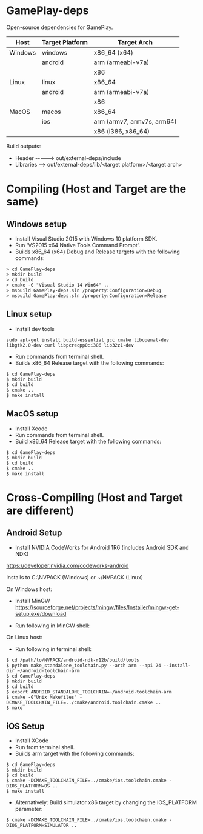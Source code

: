 GamePlay-deps
=============

Open-source dependencies for GamePlay.

| Host     | Target Platform             | Target Arch                            
|----------|-----------------------------|----------------------------------------
| Windows  | windows                     | x86_64 (x64)
|          | android                     | arm (armeabi-v7a)
|          |                             | x86
| Linux    | linux                       | x86_64
|          | android                     | arm (armeabi-v7a)
|          |                             | x86
| MacOS    | macos                       | x86_64                                 
|          | ios                         | arm (armv7, armv7s, arm64) 
|          |                             | x86 (i386, x86_64)

Build outputs:

* Header ----->     out/external-deps/include
* Libraries -->     out/external-deps/lib/\<target platform\>/\<target arch\>

# Compiling (Host and Target are the same)

## Windows setup
* Install Visual Studio 2015 with Windows 10 platform SDK.
* Run 'VS2015 x64 Native Tools Command Prompt'.
* Builds x86_64 (x64) Debug and Release targets with the following commands:

```
> cd GamePlay-deps
> mkdir build
> cd build
> cmake -G "Visual Studio 14 Win64" ..
> msbuild GamePlay-deps.sln /property:Configuration=Debug
> msbuild GamePlay-deps.sln /property:Configuration=Release
```

## Linux setup
* Install dev tools
```
sudo apt-get install build-essential gcc cmake libopenal-dev libgtk2.0-dev curl libpcrecpp0:i386 lib32z1-dev
```
* Run commands from terminal shell.
* Builds x86_64 Release target with the following commands:

```
$ cd GamePlay-deps
$ mkdir build
$ cd build
$ cmake ..
$ make install
```

## MacOS setup

* Install Xcode
* Run commands from terminal shell.
* Build x86_64 Release target with the following commands:

```
$ cd GamePlay-deps
$ mkdir build
$ cd build
$ cmake ..
$ make install
```

# Cross-Compiling (Host and Target are different)

## Android Setup

* Install NVIDIA CodeWorks for Android 1R6 (includes Android SDK and NDK)

https://developer.nvidia.com/codeworks-android

Installs to C:\NVPACK (Windows) or ~/NVPACK (Linux)

On Windows host:
* Install MinGW
https://sourceforge.net/projects/mingw/files/Installer/mingw-get-setup.exe/download

* Run following in MinGW shell:

On Linux host:
* Run following in terminal shell:

```
$ cd /path/to/NVPACK/android-ndk-r12b/build/tools
$ python make_standalone_toolchain.py --arch arm --api 24 --install-dir ~/android-toolchain-arm
$ cd GamePlay-deps
$ mkdir build
$ cd build
$ export ANDROID_STANDALONE_TOOLCHAIN=~/android-toolchain-arm
$ cmake -G"Unix Makefiles" -DCMAKE_TOOLCHAIN_FILE=../cmake/android.toolchain.cmake ..
$ make
```


## iOS Setup

* Install XCode
* Run from terminal shell.
* Builds arm target with the following commands:

```
$ cd GamePlay-deps
$ mkdir build
$ cd build
$ cmake -DCMAKE_TOOLCHAIN_FILE=../cmake/ios.toolchain.cmake -DIOS_PLATFORM=OS ..
$ make install
```

* Alternatively: Build simulator x86 target by changing the IOS_PLATFORM parameter:

` $ cmake -DCMAKE_TOOLCHAIN_FILE=../cmake/ios.toolchain.cmake -DIOS_PLATFORM=SIMULATOR .. `
